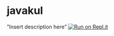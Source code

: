 # javakul
”Insert description here”
[![Run on Repl.it](https://repl.it/badge/github/sebastiansjogrn/javakul)](https://repl.it/github/sebastiansjogrn/javakul)